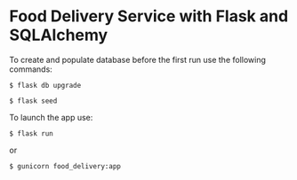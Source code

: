 # Food Delivery Service with Flask and SQLAlchemy

To create and populate database before the first run use the following commands:

`$ flask db upgrade`

`$ flask seed`

To launch the app use:

`$ flask run`

or

`$ gunicorn food_delivery:app`
